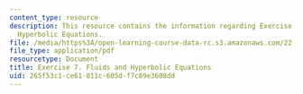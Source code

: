 ```yaml
---
content_type: resource
description: This resource contains the information regarding Exercise 7. Fluids and
  Hyperbolic Equations.
file: /media/https%3A/open-learning-course-data-rc.s3.amazonaws.com/22-15-essential-numerical-methods-fall-2014/265f53c1ce61811c605df7c89e3608dd_MIT22_15F14_ex07.pdf
file_type: application/pdf
resourcetype: Document
title: Exercise 7. Fluids and Hyperbolic Equations
uid: 265f53c1-ce61-811c-605d-f7c89e3608dd
---
```

